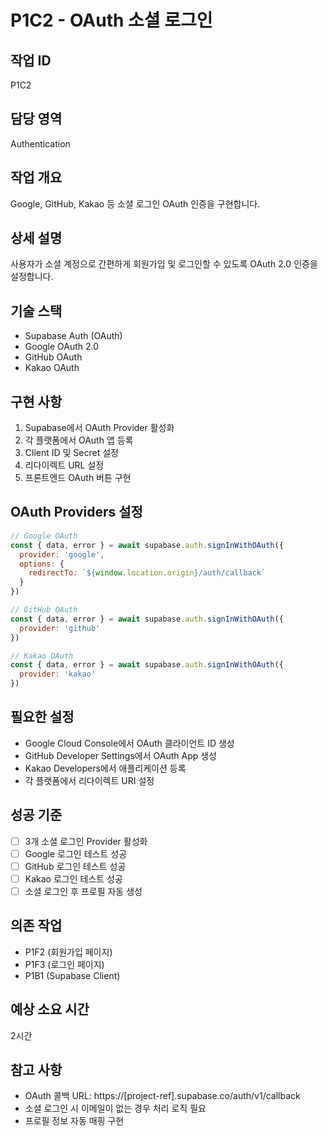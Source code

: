 # P1C2 - OAuth 소셜 로그인

## 작업 ID
P1C2

## 담당 영역
Authentication

## 작업 개요
Google, GitHub, Kakao 등 소셜 로그인 OAuth 인증을 구현합니다.

## 상세 설명
사용자가 소셜 계정으로 간편하게 회원가입 및 로그인할 수 있도록 OAuth 2.0 인증을 설정합니다.

## 기술 스택
- Supabase Auth (OAuth)
- Google OAuth 2.0
- GitHub OAuth
- Kakao OAuth

## 구현 사항
1. Supabase에서 OAuth Provider 활성화
2. 각 플랫폼에서 OAuth 앱 등록
3. Client ID 및 Secret 설정
4. 리다이렉트 URL 설정
5. 프론트엔드 OAuth 버튼 구현

## OAuth Providers 설정
```javascript
// Google OAuth
const { data, error } = await supabase.auth.signInWithOAuth({
  provider: 'google',
  options: {
    redirectTo: `${window.location.origin}/auth/callback`
  }
})

// GitHub OAuth
const { data, error } = await supabase.auth.signInWithOAuth({
  provider: 'github'
})

// Kakao OAuth
const { data, error } = await supabase.auth.signInWithOAuth({
  provider: 'kakao'
})
```

## 필요한 설정
- Google Cloud Console에서 OAuth 클라이언트 ID 생성
- GitHub Developer Settings에서 OAuth App 생성
- Kakao Developers에서 애플리케이션 등록
- 각 플랫폼에서 리다이렉트 URI 설정

## 성공 기준
- [ ] 3개 소셜 로그인 Provider 활성화
- [ ] Google 로그인 테스트 성공
- [ ] GitHub 로그인 테스트 성공
- [ ] Kakao 로그인 테스트 성공
- [ ] 소셜 로그인 후 프로필 자동 생성

## 의존 작업
- P1F2 (회원가입 페이지)
- P1F3 (로그인 페이지)
- P1B1 (Supabase Client)

## 예상 소요 시간
2시간

## 참고 사항
- OAuth 콜백 URL: https://[project-ref].supabase.co/auth/v1/callback
- 소셜 로그인 시 이메일이 없는 경우 처리 로직 필요
- 프로필 정보 자동 매핑 구현
